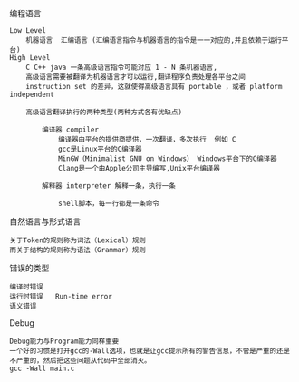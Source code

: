编程语言

    Low Level
        机器语言  汇编语言 (汇编语言指令与机器语言的指令是一一对应的,并且依赖于运行平台)
    High Level
        C C++ java 一条高级语言指令可能对应 1 - N 条机器语言,
        高级语言需要被翻译为机器语言才可以运行,翻译程序负责处理各平台之间
        instruction set 的差异，这就使得高级语言具有 portable ，或者 platform independent

        高级语言翻译执行的两种类型(两种方式各有优缺点)

            编译器 compiler
                编译器由平台的提供商提供，一次翻译，多次执行  例如 C
                gcc是Linux平台的C编译器
                MinGW（Minimalist GNU on Windows） Windows平台下的C编译器
                Clang是一个由Apple公司主导编写,Unix平台编译器

            解释器 interpreter 解释一条，执行一条

                shell脚本，每一行都是一条命令


自然语言与形式语言

    关于Token的规则称为词法（Lexical）规则
    而关于结构的规则称为语法（Grammar）规则

错误的类型

    编译时错误
    运行时错误   Run-time error
    语义错误

Debug

    Debug能力与Program能力同样重要
    一个好的习惯是打开gcc的-Wall选项，也就是让gcc提示所有的警告信息，不管是严重的还是不严重的，然后把这些问题从代码中全部消灭。
    gcc -Wall main.c

